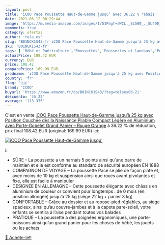 ```yaml
---
layout: post
title: 'iCOO Pace Poussette Haut-de-Gamme jusqu’ avec 36.22 % rabais '
date: 2021-06-12 08:29:44
image: 'https://m.media-amazon.com/images/I/51Pmgf+sWCL._SL500_._SL400_.jpg'
comments: true
category: ofertas
author: 'tole.es'
slug: 'B01NCK1S43-fr iCOO Pace Poussette Haut-de-Gamme jusqu’à 25 kg avec...'
sku: 'B01NCK1S43-fr'
tags: [ 'Bébé et Puériculture','Poussettes','Poussettes et landaus','Poussettes, landaus et accessoires','icoo', ]
actualPrice: 108.42 EUR
currency: EUR
price: 108.42
comparePrice: 169.99 EUR
prodname: 'iCOO Pace Poussette Haut-de-Gamme jusqu’à 25 kg avec Position Couchée dès la Naissance  Pliable Compact  Légère en Aluminium  avec Porte-Gobelet  Grand Panier – Rouge Orange'
country: 'fr'
flag: '🇫🇷'
brand: 'ICOO'
buyurl: 'https://www.amazon.fr/dp/B01NCK1S43/?tag=tolees0d-21'
descuento: '36.22'
average: '113.375'
---
```


C'est en vente [iCOO Pace Poussette Haut-de-Gamme jusqu’à 25 kg avec Position Couchée dès la Naissance  Pliable Compact  Légère en Aluminium  avec Porte-Gobelet  Grand Panier – Rouge Orange](https://www.amazon.fr/dp/B01NCK1S43/?tag=tolees0d-21)  à  36.22 % de réduction, prix final  108.42 EUR (original: 169.99 EUR) ici:

[![iCOO Pace Poussette Haut-de-Gamme jusqu’](https://m.media-amazon.com/images/I/51Pmgf+sWCL._SL500_._SL400_.jpg)](https://www.amazon.fr/dp/B01NCK1S43/?tag=tolees0d-21)

ℹ️:

- SÛRE – La poussette a un harnais 5 points ainsi qu’une barre de maintien et elle est conforme au standard de sécurité européen EN 1888
- COMPAGNON DE VOYAGE – La poussette Pace se plie de façon plate et, avec moins de 10 kg et suspension ainsi que roues avant pivotantes et fixe, elle est facile à manipuler
- DESIGNÉE EN ALLEMAGNE – Cette poussette élégante avec châssis en aluminium de couleur or convient pour longtemps : de 0 mois (en position allongée) jusqu’à 25 kg (siège 22 kg + panier 3 kg)
- CONFORTABLE – Grâce au dossier et au repose-pied réglables, au siège spacieux, ainsi qu’au couvre-jambes et à la capote pare-soleil, votre enfants se sentira á l’aise pendant toutes vos balades
- PRATIQUE – La poussette a des poignées ergonomiques, une porte-boissons ainsi qu’un grand panier pour les choses de bébé, les jouets ou les achats

[🛒 Achète-le!!](https://www.amazon.fr/dp/B01NCK1S43/?tag=tolees0d-21)
